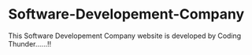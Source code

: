 # Software-Developement-Company
This Software Developement Company website is developed by  Coding Thunder......!!
